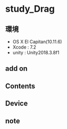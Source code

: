 # study_Drag #

## 環境 ##
*	OS X El Capitan(10.11.6)
*	Xcode : 7.2
*	unity : Unity2018.3.8f1

## add on ##

## Contents ##

## Device ##

## note ##






